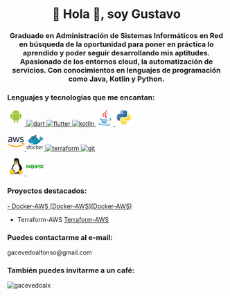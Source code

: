 <h1 align="center">🙂 Hola 🙂, soy Gustavo</h1>
<h3 align="center">Graduado en Administración de Sistemas Informáticos en Red en búsqueda de la oportunidad para poner en práctica lo aprendido y poder seguir desarrollando mis aptitudes. Apasionado de los entornos cloud, la automatización de servicios. Con conocimientos en lenguajes de programación como Java, Kotlin y Python.</h3>


<h3 align="left">Lenguajes y tecnologías que me encantan:</h3>
<p align="left"> 
  
<a href="https://developer.android.com" target="_blank" rel="noreferrer"> <img src="https://raw.githubusercontent.com/devicons/devicon/master/icons/android/android-original-wordmark.svg" alt="android" width="40" height="40"/> </a> 
<a href="https://dart.dev" target="_blank" rel="noreferrer"> <img src="https://www.vectorlogo.zone/logos/dartlang/dartlang-icon.svg" alt="dart" width="40" height="40"/> </a> 
<a href="https://flutter.dev" target="_blank" rel="noreferrer"> <img src="https://www.vectorlogo.zone/logos/flutterio/flutterio-icon.svg" alt="flutter" width="40" height="40"/> </a>
<a href="https://kotlinlang.org" target="_blank" rel="noreferrer"> <img src="https://www.vectorlogo.zone/logos/kotlinlang/kotlinlang-icon.svg" alt="kotlin" width="40" height="40"/> </a> 
<a href="https://www.java.com" target="_blank" rel="noreferrer"> <img src="https://raw.githubusercontent.com/devicons/devicon/master/icons/java/java-original.svg" alt="java" width="40" height="40"/> </a> 
<a href="https://www.python.org" target="_blank" rel="noreferrer"> <img src="https://raw.githubusercontent.com/devicons/devicon/master/icons/python/python-original.svg" alt="python" width="40" height="40"/> </a> 
  
<a href="https://aws.amazon.com" target="_blank" rel="noreferrer"> <img src="https://raw.githubusercontent.com/devicons/devicon/master/icons/amazonwebservices/amazonwebservices-original-wordmark.svg" alt="aws" width="40" height="40"/> </a> 
<a href="https://www.docker.com/" target="_blank" rel="noreferrer"> <img src="https://raw.githubusercontent.com/devicons/devicon/master/icons/docker/docker-original-wordmark.svg" alt="docker" width="40" height="40"/> </a> 
<a href="https://www.terraform.io/" target="_blank" rel="noreferrer"> <img src="https://www.freelogovectors.net/wp-content/uploads/2022/01/terra-form-logo-freelogovectors.net_.png" alt="terraform" width="40" height="40"/> </a> 
<a href="https://git-scm.com/" target="_blank" rel="noreferrer"> <img src="https://www.vectorlogo.zone/logos/git-scm/git-scm-icon.svg" alt="git" width="40" height="40"/> </a> 

<a href="https://www.linux.org/" target="_blank" rel="noreferrer"> <img src="https://raw.githubusercontent.com/devicons/devicon/master/icons/linux/linux-original.svg" alt="linux" width="40" height="40"/> </a> 
<a href="https://www.nginx.com" target="_blank" rel="noreferrer"> <img src="https://raw.githubusercontent.com/devicons/devicon/master/icons/nginx/nginx-original.svg" alt="nginx" width="40" height="40"/> </a> 

</p>


<h3 align="left">Proyectos destacados:</h3>
  <a href="https://github.com/gacevedo15/Terraform-AWS" target="_blank" rel="noreferrer">- Docker-AWS [Docker-AWS](Docker-AWS)</a>
  
  - Terraform-AWS [Terraform-AWS](Terraform-AWS)


<h3 align="left">Puedes contactarme al e-mail:</h3>
<p align="left">
  <p>gacevedoalfonso@gmail.com</p>
</p>

<h3 align="left">También puedes invitarme a un café:</h3>
<p><a href="https://www.buymeacoffee.com/gacevedoalx"> <img align="left" src="https://cdn.buymeacoffee.com/buttons/v2/default-yellow.png" height="50" width="210" alt="gacevedoalx" /></a></p><br><br>

